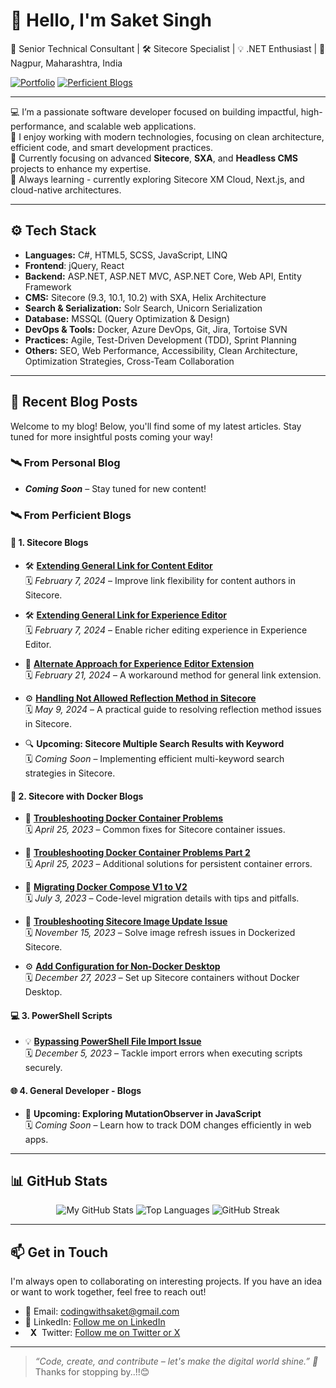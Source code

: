 # 👋 Hello, I'm Saket Singh

<p>
  💼 Senior Technical Consultant | 🛠 Sitecore Specialist | 💡 .NET Enthusiast | 📍 Nagpur, Maharashtra, India
</p>

[![Portfolio](https://img.shields.io/badge/-Portfolio%20Coming%20Soon-808080?style=for-the-badge&logo=firefox&logoColor=white)](https://github.com/singh-saket)
[![Perficient Blogs](https://img.shields.io/badge/-Perficient%20Technical%20Blogs-808080?style=for-the-badge&logo=hashnode&logoColor=white)](https://blogs.perficient.com/author/saketsingh)

---

💻 I’m a passionate software developer focused on building impactful, high-performance, and scalable web applications.<br/>
🧠 I enjoy working with modern technologies, focusing on clean architecture, efficient code, and smart development practices.<br/>
🚀 Currently focusing on advanced **Sitecore**, **SXA**, and **Headless CMS** projects to enhance my expertise.<br/>
🌱 Always learning - currently exploring Sitecore XM Cloud, Next.js, and cloud-native architectures.

---

## ⚙️ Tech Stack

- **Languages:** C#, HTML5, SCSS, JavaScript, LINQ
- **Frontend**: jQuery, React
- **Backend:** ASP.NET, ASP.NET MVC, ASP.NET Core, Web API, Entity Framework
- **CMS:** Sitecore (9.3, 10.1, 10.2) with SXA, Helix Architecture
- **Search & Serialization:** Solr Search, Unicorn Serialization
- **Database:** MSSQL (Query Optimization & Design)
- **DevOps & Tools:** Docker, Azure DevOps, Git, Jira, Tortoise SVN
- **Practices:** Agile, Test-Driven Development (TDD), Sprint Planning
- **Others:** SEO, Web Performance, Accessibility, Clean Architecture, Optimization Strategies, Cross-Team Collaboration

---

## 📝 Recent Blog Posts

Welcome to my blog! Below, you'll find some of my latest articles. Stay tuned for more insightful posts coming your way!

### 🛰️ **From Personal Blog**

- **_Coming Soon_** – Stay tuned for new content!

### 🛰️ **From Perficient Blogs**

#### 🔹 1. Sitecore Blogs

- 🛠️ **[Extending General Link for Content Editor](https://blogs.perficient.com/2024/02/07/extending-general-link-for-content-editor-mode/)**  
  🗓️ *February 7, 2024* – Improve link flexibility for content authors in Sitecore.

- 🛠️ **[Extending General Link for Experience Editor](https://blogs.perficient.com/2024/02/07/extending-general-link-for-experience-editor-mode/)**  
  🗓️ *February 7, 2024* – Enable richer editing experience in Experience Editor.

- 🔄 **[Alternate Approach for Experience Editor Extension](https://blogs.perficient.com/2024/02/21/extending-general-link-for-experience-editor-alternate-approach/)**  
  🗓️ *February 21, 2024* – A workaround method for general link extension.

- ⚙️ **[Handling Not Allowed Reflection Method in Sitecore](https://blogs.perficient.com/2024/05/09/handling-not-allowed-reflection-method-in-sitecore/)**  
  🗓️ *May 9, 2024* – A practical guide to resolving reflection method issues in Sitecore.

- 🔍 **Upcoming: Sitecore Multiple Search Results with Keyword**  
  🗓️ *Coming Soon* – Implementing efficient multi-keyword search strategies in Sitecore.

#### 🐳 2. Sitecore with Docker Blogs

- 🧩 **[Troubleshooting Docker Container Problems](https://blogs.perficient.com/2023/04/25/troubleshooting-docker-container-problems/)**  
  🗓️ *April 25, 2023* – Common fixes for Sitecore container issues.

- 🧩 **[Troubleshooting Docker Container Problems Part 2](https://blogs.perficient.com/2023/04/25/troubleshooting-docker-container-problems-part-2/)**  
  🗓️ *April 25, 2023* – Additional solutions for persistent container errors.

- 🔄 **[Migrating Docker Compose V1 to V2](https://blogs.perficient.com/2023/07/03/migrating-docker-compose-from-v1-to-v2-code-details/)**  
  🗓️ *July 3, 2023* – Code-level migration details with tips and pitfalls.

- 🐳 **[Troubleshooting Sitecore Image Update Issue](https://blogs.perficient.com/2023/11/15/troubleshooting-sitecore-image-update-issue/)**  
  🗓️ *November 15, 2023* – Solve image refresh issues in Dockerized Sitecore.

- ⚙️ **[Add Configuration for Non-Docker Desktop](https://blogs.perficient.com/2023/12/27/add-configuration-for-non-docker-desktop/)**  
  🗓️ *December 27, 2023* – Set up Sitecore containers without Docker Desktop.

#### 💻 3. PowerShell Scripts

- 💡 **[Bypassing PowerShell File Import Issue](https://blogs.perficient.com/2023/12/05/bypassing-the-powershell-file-import-issue/)**  
  🗓️ *December 5, 2023* – Tackle import errors when executing scripts securely.

#### 🌐 4. General Developer - Blogs

- 🔎 **Upcoming: Exploring MutationObserver in JavaScript**  
  🗓️ *Coming Soon* – Learn how to track DOM changes efficiently in web apps.

---

## 📊 GitHub Stats

<div align="center">
  <img src="https://github-readme-stats.vercel.app/api?username=singh-saket&show_icons=true&hide=issues" alt="My GitHub Stats" />
  <img src="https://github-readme-stats.vercel.app/api/top-langs/?username=singh-saket&layout=compact" alt="Top Languages" />
  <img src="https://streak-stats.demolab.com?user=singh-saket" alt="GitHub Streak" />
</div>

---

## 📫 Get in Touch

I'm always open to collaborating on interesting projects. If you have an idea or want to work together, feel free to reach out!
- 📧 Email: codingwithsaket@gmail.com
- 💬 LinkedIn: [Follow me on LinkedIn](https://www.linkedin.com/in/saketpsingh/)
- &nbsp;&nbsp;**X**&nbsp;&nbsp;Twitter: [Follow me on Twitter or X](https://twitter.com/Saketsingh14942)

---

> *“Code, create, and contribute – let's make the digital world shine.” 🌟*<br/>
Thanks for stopping by..!!😊
